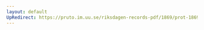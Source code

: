 ```yaml
---
layout: default
UpRedirect: https://pruto.im.uu.se/riksdagen-records-pdf/1869/prot-1869--ak--309/prot-1869--ak--309_030.pdf
---
```

